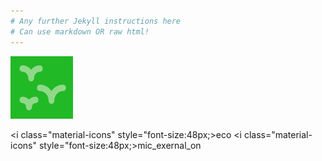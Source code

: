 ```yaml
---
# Any further Jekyll instructions here
# Can use markdown OR raw html!
---
```


<div align="left">

  <img src="./assets/img/wildrate.png" height="100" />

  <i class="material-icons" style="font-size:48px;>eco</i>
  <i class="material-icons" style="font-size:48px;>mic_exernal_on</i>

</div>

<!-- <a class="twitter-timeline" href="https://twitter.com/wildrate">Tweets by the wildrate project</a> <script async src="https://platform.twitter.com/widgets.js" charset="utf-8"></script> -->
